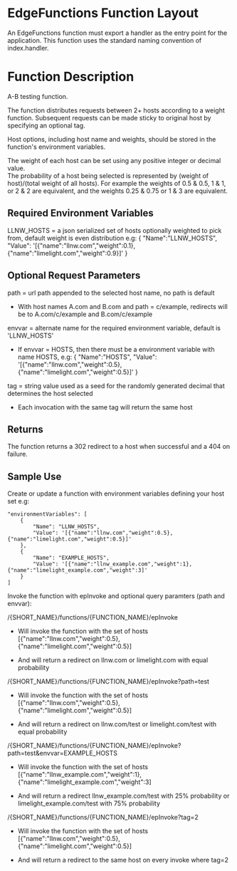 # EdgeFunctions Function Layout

An EdgeFunctions function must export a handler as the entry point for the application.  This function uses the standard naming convention of index.handler.

# Function Description

A-B testing function.

The function distributes requests between 2+ hosts according to a weight function.
Subsequent requests can be made sticky to original host by specifying an optional tag. 

Host options, including host name and weights, should be stored in the function's environment variables.

The weight of each host can be set using any positive integer or decimal value.  
The probability of a host being selected is represented by (weight of host)/(total weight of all hosts).
For example the weights of 0.5 & 0.5, 1 & 1, or 2 & 2 are equivalent, and the weights 0.25 & 0.75 or 1 & 3 are equivalent.

## Required Environment Variables

LLNW_HOSTS = a json serialized set of hosts optionally weighted to pick from, default weight is even distribution
e.g:
{
    "Name":"LLNW_HOSTS",
    "Value": '[{"name":"llnw.com","weight":0.1},{"name":"limelight.com","weight":0.9}]'
}

## Optional Request Parameters

path = url path appended to the selected host name, no path is default
* With host names A.com and B.com and path = c/example, redirects will be to A.com/c/example and B.com/c/example

envvar = alternate name for the required environment variable, default is 'LLNW_HOSTS'
* If envvar = HOSTS, then there must be a environment variable with name HOSTS, e.g: 
    {
        "Name":"HOSTS",
        "Value": '[{"name":"llnw.com","weight":0.5},{"name":"limelight.com","weight":0.5}]'
    }

tag = string value used as a seed for the randomly generated decimal that determines the host selected
* Each invocation with the same tag will return the same host
  

## Returns

The function returns a 302 redirect to a host when successful and a 404 on failure.


## Sample Use

Create or update a function with environment variables defining your host set
e.g:

    "environmentVariables": [
        {
            "Name": "LLNW_HOSTS",
            "Value": '[{"name":"llnw.com","weight":0.5},{"name":"limelight.com","weight":0.5}]'
        },		
        {
            "Name": "EXAMPLE_HOSTS",
            "Value": '[{"name":"llnw_example.com","weight":1},{"name":"limelight_example.com","weight":3]'
        }
    ]


Invoke the function with epInvoke and optional query paramters (path and envvar):

/{SHORT_NAME}/functions/{FUNCTION_NAME}/epInvoke 

* Will invoke the function with the set of hosts [{"name":"llnw.com","weight":0.5},{"name":"limelight.com","weight":0.5}]

* And will return a redirect on llnw.com or limelight.com with equal probability


/{SHORT_NAME}/functions/{FUNCTION_NAME}/epInvoke?path=test

* Will invoke the function with the set of hosts [{"name":"llnw.com","weight":0.5},{"name":"limelight.com","weight":0.5}]

* And will return a redirect on llnw.com/test or limelight.com/test with equal probability


/{SHORT_NAME}/functions/{FUNCTION_NAME}/epInvoke?path=test&envvar=EXAMPLE_HOSTS

* Will invoke the function with the set of hosts [{"name":"llnw_example.com","weight":1},{"name":"limelight_example.com","weight":3]

* And will return a redirect llnw_example.com/test with 25% probability or limelight_example.com/test with 75% probability

/{SHORT_NAME}/functions/{FUNCTION_NAME}/epInvoke?tag=2

* Will invoke the function with the set of hosts [{"name":"llnw.com","weight":0.5},{"name":"limelight.com","weight":0.5}]

* And will return a redirect to the same host on every invoke where tag=2